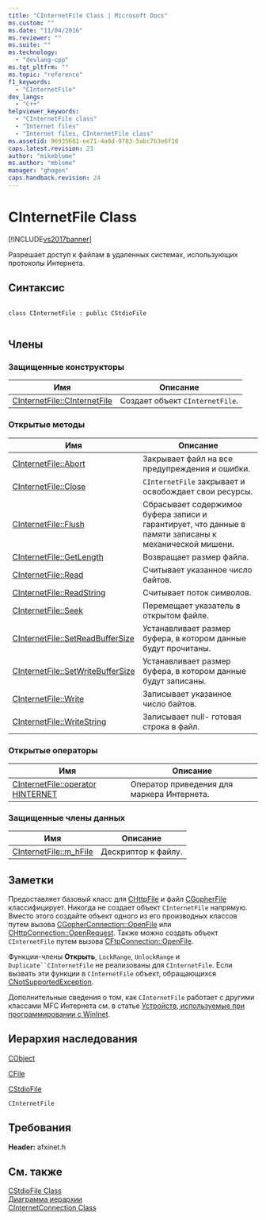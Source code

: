 ```yaml
---
title: "CInternetFile Class | Microsoft Docs"
ms.custom: ""
ms.date: "11/04/2016"
ms.reviewer: ""
ms.suite: ""
ms.technology: 
  - "devlang-cpp"
ms.tgt_pltfrm: ""
ms.topic: "reference"
f1_keywords: 
  - "CInternetFile"
dev_langs: 
  - "C++"
helpviewer_keywords: 
  - "CInternetFile class"
  - "Internet files"
  - "Internet files, CInternetFile class"
ms.assetid: 96935681-ee71-4a8d-9783-5abc7b3e6f10
caps.latest.revision: 23
author: "mikeblome"
ms.author: "mblome"
manager: "ghogen"
caps.handback.revision: 24
---
```

# CInternetFile Class
[!INCLUDE[vs2017banner](../../assembler/inline/includes/vs2017banner.md)]

Разрешает доступ к файлам в удаленных системах, использующих протоколы Интернета.  
  
## Синтаксис  
  
```  
  
class CInternetFile : public CStdioFile  
  
```  
  
## Члены  
  
### Защищенные конструкторы  
  
|Имя|Описание|  
|---------|--------------|  
|[CInternetFile::CInternetFile](../Topic/CInternetFile::CInternetFile.md)|Создает объект `CInternetFile`.|  
  
### Открытые методы  
  
|Имя|Описание|  
|---------|--------------|  
|[CInternetFile::Abort](../Topic/CInternetFile::Abort.md)|Закрывает файл на все предупреждения и ошибки.|  
|[CInternetFile::Close](../Topic/CInternetFile::Close.md)|`CInternetFile` закрывает и освобождает свои ресурсы.|  
|[CInternetFile::Flush](../Topic/CInternetFile::Flush.md)|Сбрасывает содержимое буфера записи и гарантирует, что данные в памяти записаны к механической мишени.|  
|[CInternetFile::GetLength](../Topic/CInternetFile::GetLength.md)|Возвращает размер файла.|  
|[CInternetFile::Read](../Topic/CInternetFile::Read.md)|Считывает указанное число байтов.|  
|[CInternetFile::ReadString](../Topic/CInternetFile::ReadString.md)|Считывает поток символов.|  
|[CInternetFile::Seek](../Topic/CInternetFile::Seek.md)|Перемещает указатель в открытом файле.|  
|[CInternetFile::SetReadBufferSize](../Topic/CInternetFile::SetReadBufferSize.md)|Устанавливает размер буфера, в котором данные будут прочитаны.|  
|[CInternetFile::SetWriteBufferSize](../Topic/CInternetFile::SetWriteBufferSize.md)|Устанавливает размер буфера, в котором данные будут записаны.|  
|[CInternetFile::Write](../Topic/CInternetFile::Write.md)|Записывает указанное число байтов.|  
|[CInternetFile::WriteString](../Topic/CInternetFile::WriteString.md)|Записывает null\- готовая строка в файл.|  
  
### Открытые операторы  
  
|Имя|Описание|  
|---------|--------------|  
|[CInternetFile::operator HINTERNET](../Topic/CInternetFile::operator%20HINTERNET.md)|Оператор приведения для маркера Интернета.|  
  
### Защищенные члены данных  
  
|Имя|Описание|  
|---------|--------------|  
|[CInternetFile::m\_hFile](../Topic/CInternetFile::m_hFile.md)|Дескриптор к файлу.|  
  
## Заметки  
 Предоставляет базовый класс для [CHttpFile](../Topic/CHttpFile%20Class.md) и файл [CGopherFile](../../mfc/reference/cgopherfile-class.md) классифицирует.  Никогда не создает объект `CInternetFile` напрямую.  Вместо этого создайте объект одного из его производных классов путем вызова [CGopherConnection::OpenFile](../Topic/CGopherConnection::OpenFile.md) или [CHttpConnection::OpenRequest](../Topic/CHttpConnection::OpenRequest.md).  Также можно создать объект `CInternetFile` путем вызова [CFtpConnection::OpenFile](../Topic/CFtpConnection::OpenFile.md).  
  
 Функции\-члены **Открыть**, `LockRange`, `UnlockRange` и `Duplicate``CInternetFile` не реализованы для `CInternetFile`.  Если вызвать эти функции в `CInternetFile` объект, обращающихся [CNotSupportedException](../../mfc/reference/cnotsupportedexception-class.md).  
  
 Дополнительные сведения о том, как `CInternetFile` работает с другими классами MFC Интернета см. в статье [Устройств, используемые при программировании с WinInet](../../mfc/win32-internet-extensions-wininet.md).  
  
## Иерархия наследования  
 [CObject](../Topic/CObject%20Class.md)  
  
 [CFile](../../mfc/reference/cfile-class.md)  
  
 [CStdioFile](../Topic/CStdioFile%20Class.md)  
  
 `CInternetFile`  
  
## Требования  
 **Header:**  afxinet.h  
  
## См. также  
 [CStdioFile Class](../Topic/CStdioFile%20Class.md)   
 [Диаграмма иерархии](../../mfc/hierarchy-chart.md)   
 [CInternetConnection Class](../Topic/CInternetConnection%20Class.md)